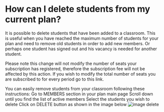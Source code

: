 # How can I delete students from my current plan?

It is possible to delete students that have been added to a classroom. This is useful when you have reached the maximum number of students for your plan and need to remove old students in order to add new members. Or perhaps one student has signed out  and his vacancy is needed for another student.

Please note this change will not modify the number of seats your subscription has registered, therefore the subscription fee will not be affected by this action. If you wish to modify the total number of seats you are subscribed to for every period go to this link.

You can easily remove students from your classroom following these instructions:
Go to MEMBERS section in your plan main page
Scroll down until you find the list of active members
Select the students you wish to delete
Click on DELETE button as shown in the image below
![image delete](../HC/assets/img/HowcanIdeletestudentsfrommycurrentplan/1.png)
